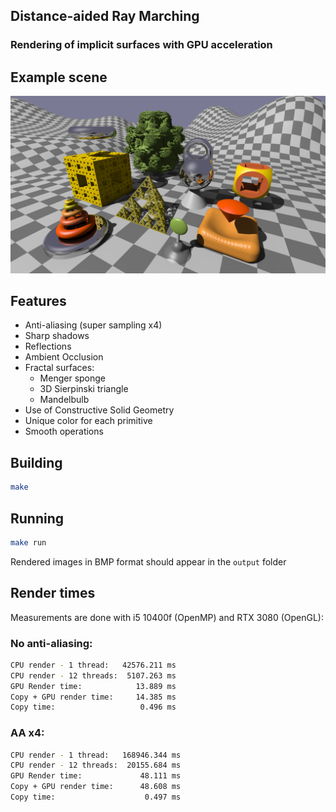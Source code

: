 ## Distance-aided Ray Marching
### Rendering of implicit surfaces with GPU acceleration

## Example scene
![](/images/out.jpg)

## Features
  * Anti-aliasing (super sampling x4)
  * Sharp shadows
  * Reflections
  * Ambient Occlusion
  * Fractal surfaces:
	* Menger sponge
    * 3D Sierpinski triangle
    * Mandelbulb
  * Use of Constructive Solid Geometry
  * Unique color for each primitive
  * Smooth operations

## Building

```sh
make
```

## Running

```sh
make run
```

Rendered images in BMP format should appear in the `output` folder

## Render times
Measurements are done with i5 10400f (OpenMP) and RTX 3080 (OpenGL):

### No anti-aliasing:
```sh
CPU render - 1 thread:   42576.211 ms
CPU render - 12 threads:  5107.263 ms
GPU Render time:            13.889 ms
Copy + GPU render time:     14.385 ms
Copy time:                   0.496 ms
```
### AA x4:
```sh
CPU render - 1 thread:   168946.344 ms
CPU render - 12 threads:  20155.684 ms
GPU Render time:             48.111 ms
Copy + GPU render time:      48.608 ms
Copy time:                    0.497 ms
```